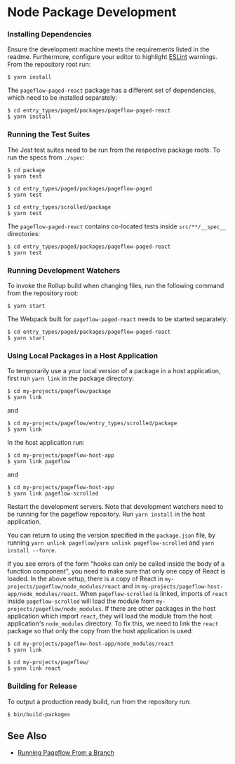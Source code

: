 # Node Package Development

### Installing Dependencies

Ensure the development machine meets the requirements listed in the
readme. Furthermore, configure your editor to highlight
[ESLint](https://eslint.org/) warnings. From the repository root run:

    $ yarn install

The `pageflow-paged-react` package has a different set of dependencies, which
need to be installed separately:

    $ cd entry_types/paged/packages/pageflow-paged-react
    $ yarn install

### Running the Test Suites

The Jest test suites need to be run from the respective package
roots. To run the specs from `./spec`:

    $ cd package
    $ yarn test

    $ cd entry_types/paged/packages/pageflow-paged
    $ yarn test

    $ cd entry_types/scrolled/package
    $ yarn test

The `pageflow-paged-react` contains co-located tests inside
`src/**/__spec__` directories:

    $ cd entry_types/paged/packages/pageflow-paged-react
    $ yarn test

### Running Development Watchers

To invoke the Rollup build when changing files, run the following
command from the repository root:

    $ yarn start

The Webpack built for `pageflow-paged-react` needs to be started separately:

    $ cd entry_types/paged/packages/pageflow-paged-react
    $ yarn start

### Using Local Packages in a Host Application

To temporarily use a your local version of a package in a host
application, first run `yarn link` in the package directory:

    $ cd my-projects/pageflow/package
    $ yarn link

and

    $ cd my-projects/pageflow/entry_types/scrolled/package
    $ yarn link

In the host application run:

    $ cd my-projects/pageflow-host-app
    $ yarn link pageflow

and

    $ cd my-projects/pageflow-host-app
    $ yarn link pageflow-scrolled

Restart the development servers. Note that development watchers need
to be running for the pageflow repository. Run `yarn install` in the
host application.

You can return to using the version specified in the `package.json`
file, by running `yarn unlink pageflow`/`yarn unlink
pageflow-scrolled` and `yarn install --force`.

If you see errors of the form "hooks can only be called inside the
body of a function component", you need to make sure that only one
copy of React is loaded. In the above setup, there is a copy of React
in `my-projects/pageflow/node_modules/react` and in
`my-projects/pageflow-host-app/node_modules/react`. When
`pageflow-scrolled` is linked, imports of `react` inside
`pageflow-scrolled` will load the module from
`my-projects/pageflow/node_modules`. If there are other packages in
the host application which import `react`, they will load the module
from the host application's `node_modules` directory. To fix this, we
need to link the `react` package so that only the copy from the host
application is used:

    $ cd my-projects/pageflow-host-app/node_modules/react
    $ yarn link

    $ cd my-projects/pageflow/
    $ yarn link react

### Building for Release

To output a production ready build, run from the repository run:

    $ bin/build-packages

## See Also

* [Running Pageflow From a Branch](running_pageflow_from_a_branch.md)
